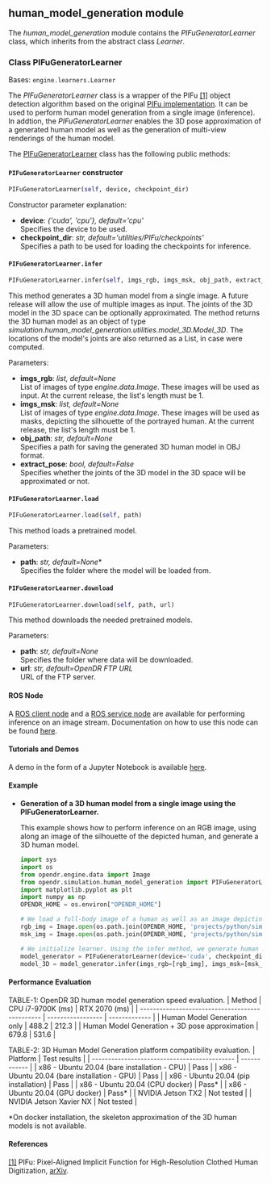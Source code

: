 ## human_model_generation module

The *human_model_generation* module contains the *PIFuGeneratorLearner* class, which inherits from the abstract class *Learner*.

### Class PIFuGeneratorLearner
Bases: `engine.learners.Learner`

The *PIFuGeneratorLearner* class is a wrapper of the PIFu [[1]](#pifu-paper) object detection algorithm based on the original
[PIFu implementation](https://github.com/shunsukesaito/PIFu).
It can be used to perform human model generation from a single image (inference). In addtion, the *PIFuGeneratorLearner* enables the 3D pose approximation of a generated human model as well as the generation of multi-view renderings of the human model.

The [PIFuGeneratorLearner](/src/opendr/simulation/human_model_generation/pifu_generator_learner.py ) class has the
following public methods:

#### `PIFuGeneratorLearner` constructor
```python
PIFuGeneratorLearner(self, device, checkpoint_dir)
```

Constructor parameter explanation:
- **device**: *{'cuda', 'cpu'}, default='cpu'*\
Specifies the device to be used.
- **checkpoint_dir**: *str, default='utilities/PIFu/checkpoints'*\
Specifies a path to be used for loading the checkpoints for inference. 
  
#### `PIFuGeneratorLearner.infer`
```python
PIFuGeneratorLearner.infer(self, imgs_rgb, imgs_msk, obj_path, extract_pose)
```

This method generates a 3D human model from a single image.
A future release will allow the use of multiple images as input.
The joints of the 3D model in the 3D space can be optionally approximated.
The method returns the 3D human model as an object of type *simulation.human_model_generation.utilities.model_3D.Model_3D*.
The locations of the model's joints are also returned as a List, in case were computed.

Parameters:
- **imgs_rgb**: *list, default=None*\
List of images of type *engine.data.Image*. These images will be used as input. At the current release, the list's length must be 1. 
- **imgs_msk**: *list, default=None*\
List of images of type *engine.data.Image*. These images will be used as masks, depicting the silhouette of the portrayed human. At the current release, the list's length must be 1. 
- **obj_path**: *str, default=None*\
Specifies a path for saving the generated 3D human model in OBJ format.
 - **extract_pose**: *bool, default=False*\
Specifies whether the joints of the 3D model in the 3D space will be approximated or not.

#### `PIFuGeneratorLearner.load`
```python
PIFuGeneratorLearner.load(self, path)
```  

This method loads a pretrained model.

Parameters:
- **path**: *str, default=None**\
Specifies the folder where the model will be loaded from.
  
#### `PIFuGeneratorLearner.download`
```python
PIFuGeneratorLearner.download(self, path, url)
```  

This method downloads the needed pretrained models.

Parameters:
- **path**: *str, default=None*\
Specifies the folder where data will be downloaded.
- **url**: *str, default=OpenDR FTP URL*\
URL of the FTP server.

#### ROS Node

A [ROS client node](../../projects/opendr_ws/src/simulation/scripts/human_model_generation_client.py) and a [ROS service node](../../projects/opendr_ws/src/simulation/scripts/human_model_generation_service.py) are available for performing
inference on an image stream.
Documentation on how to use this node can be found [here](../../projects/opendr_ws/src/perception/README.md).

#### Tutorials and Demos

A demo in the form of a Jupyter Notebook is available
[here](../../projects/python/simulation/human_model_generation/demos/model_generation.ipynb).

#### Example 

* **Generation of a 3D human model from a single image using the PIFuGeneratorLearner.**

  This example shows how to perform inference on an RGB image, using along an image of the silhouette of the depicted human, and generate a 3D human model.

  ```python
  import sys
  import os
  from opendr.engine.data import Image
  from opendr.simulation.human_model_generation import PIFuGeneratorLearner
  import matplotlib.pyplot as plt
  import numpy as np
  OPENDR_HOME = os.environ["OPENDR_HOME"]

  # We load a full-body image of a human as well as an image depicting its corresponding silhouette. 
  rgb_img = Image.open(os.path.join(OPENDR_HOME, 'projects/python/simulation/human_model_generation/demos', 'imgs_input/rgb/result_0004.jpg'))
  msk_img = Image.open(os.path.join(OPENDR_HOME, 'projects/python/simulation/human_model_generation/demos', 'imgs_input/msk/result_0004.jpg'))

  # We initialize learner. Using the infer method, we generate human 3D model. 
  model_generator = PIFuGeneratorLearner(device='cuda', checkpoint_dir='./temp')
  model_3D = model_generator.infer(imgs_rgb=[rgb_img], imgs_msk=[msk_img], extract_pose=False)
  ```

#### Performance Evaluation

TABLE-1: OpenDR 3D human model generation speed evaluation.
| Method                                          | CPU i7-9700K (ms) | RTX 2070 (ms) |
| ----------------------------------------------- | ----------------- | ------------- |
| Human Model Generation only                     | 488.2       | 212.3    | 
| Human Model Generation + 3D pose approximation  | 679.8       | 531.6     |



TABLE-2: 3D Human Model Generation platform compatibility evaluation.
| Platform                                     | Test results |
| -------------------------------------------- | ------------ |
| x86 - Ubuntu 20.04 (bare installation - CPU) | Pass         |
| x86 - Ubuntu 20.04 (bare installation - GPU) | Pass         |
| x86 - Ubuntu 20.04 (pip installation)        | Pass         |
| x86 - Ubuntu 20.04 (CPU docker)              | Pass*        |
| x86 - Ubuntu 20.04 (GPU docker)              | Pass*        |
| NVIDIA Jetson TX2                            | Not tested   |
| NVIDIA Jetson Xavier NX                      | Not tested   |

*On docker installation, the skeleton approximation of the 3D human models is not available.

#### References
<a name="pifu-paper" href="https://shunsukesaito.github.io/PIFu/">[1]</a>
PIFu: Pixel-Aligned Implicit Function for High-Resolution Clothed Human Digitization,
[arXiv](https://arxiv.org/abs/1905.05172).  
